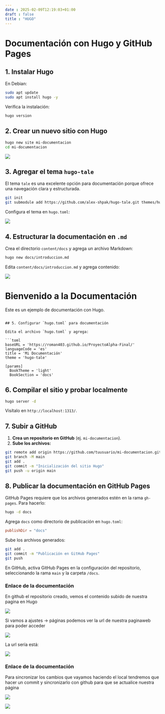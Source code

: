 ```yaml
---
date : 2025-02-09T12:19:03+01:00
draft : false
title : "HUGO"
---
```


# Documentación con Hugo y GitHub Pages

## 1. Instalar Hugo

En Debian:

```bash
sudo apt update
sudo apt install hugo -y
```

Verifica la instalación:

```bash
hugo version
```

## 2. Crear un nuevo sitio con Hugo

```bash
hugo new site mi-documentacion
cd mi-documentacion
```

![](https://roman403.github.io/ProyectoAlpha-Final/temahugo.png)

## 3. Agregar el tema `hugo-tale`

El tema `tale` es una excelente opción para documentación porque ofrece una navegación clara y estructurada.

```bash
git init
git submodule add https://github.com/alex-shpak/hugo-tale.git themes/hugo-tale
```

Configura el tema en `hugo.toml`:

![](https://roman403.github.io/ProyectoAlpha-Final/temahugo2.png)


## 4. Estructurar la documentación en `.md`

Crea el directorio `content/docs` y agrega un archivo Markdown:

```bash
hugo new docs/introduccion.md
```

Edita `content/docs/introduccion.md` y agrega contenido:

![](https://roman403.github.io/ProyectoAlpha-Final/contenidohugo.png)


# Bienvenido a la Documentación

Este es un ejemplo de documentación con Hugo.
```

## 5. Configurar `hugo.toml` para documentación

Edita el archivo `hugo.toml` y agrega:

```toml
baseURL = 'https://roman403.github.io/ProyectoAlpha-Final/'
languageCode = 'es'
title = 'Mi Documentación'
theme = 'hugo-tale'

[params]
  BookTheme = 'light'
  BookSection = 'docs'
```

## 6. Compilar el sitio y probar localmente

```bash
hugo server -d
```

Visítalo en `http://localhost:1313/`.

## 7. Subir a GitHub

1. **Crea un repositorio en GitHub** (ej. `mi-documentacion`).
2. **Sube los archivos:**

```bash
git remote add origin https://github.com/tuusuario/mi-documentacion.git
git branch -M main
git add .
git commit -m "Inicialización del sitio Hugo"
git push -u origin main
```

## 8. Publicar la documentación en GitHub Pages

GitHub Pages requiere que los archivos generados estén en la rama `gh-pages`. Para hacerlo:

```bash
hugo -d docs
```

Agrega `docs` como directorio de publicación en `hugo.toml`:

```toml
publishDir = "docs"
```

Sube los archivos generados:

```bash
git add .
git commit -m "Publicación en GitHub Pages"
git push
```

En GitHub, activa GitHub Pages en la configuración del repositorio, seleccionando la rama `main` y la carpeta `/docs`.

### Enlace de la documentación

En github el repositorio creado, vemos el contenido subido de nuestra pagina en Hugo

![](https://roman403.github.io/ProyectoAlpha-Final/gihub.png)

Si vamos a ajustes -> páginas podemos ver la url de nuestra paginaweb para poder acceder 

![](https://roman403.github.io/ProyectoAlpha-Final/gihub2.png)

La url sería está:

![](https://roman403.github.io/ProyectoAlpha-Final/urlgihub.png)


### Enlace de la documentación

Para sincronizar los cambios que vayamos haciendo el local tendremos que hacer un commit y sincronizarlo con github para que se actualice nuestra página


![](https://roman403.github.io/ProyectoAlpha-Final/commit.png)

![](https://roman403.github.io/ProyectoAlpha-Final/sincronizar.png)